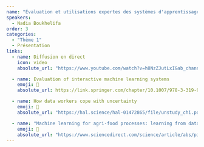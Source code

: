 ```yaml
---
name: "Évaluation et utilisations expertes des systèmes d'apprentissage automatique interactifs"
speakers:
  - Nadia Boukhelifa
order: 3
categories:
  - "Thème 1"
  - Présentation
links:
  - name: Diffusion en direct
    icon: video
    absolute_url: "https://www.youtube.com/watch?v=h8NzZJutLxI&ab_channel=Journ%C3%A9escientifiqueIHMetIA"

  - name: Evaluation of interactive machine learning systems
    emoji: 📄
    absolute_url: https://link.springer.com/chapter/10.1007/978-3-319-90403-0_17

  - name: How data workers cope with uncertainty
    emoji: 📄
    absolute_url: "https://hal.science/hal-01472865/file/unstudy_chi.pdf"

  - name: "Machine learning for agri-food processes: learning from data, human knowledge, and interactions"
    emoji: 📄
    absolute_url: "https://www.sciencedirect.com/science/article/abs/pii/B978032391167200006X"
---
```

